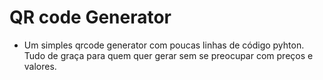 # QR code Generator
- Um simples qrcode generator com poucas linhas de código pyhton. Tudo de graça para quem quer gerar sem se preocupar com preços e valores. 
